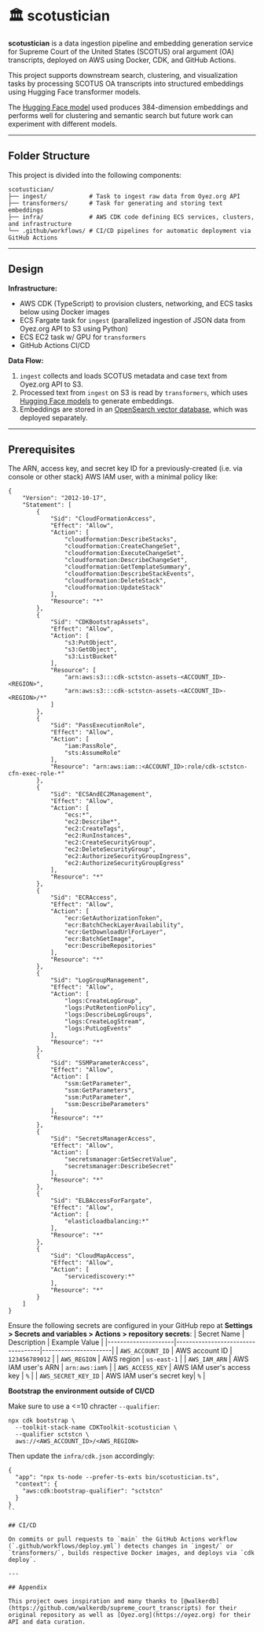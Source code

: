 # 🏛️ scotustician

**scotustician** is a data ingestion pipeline and embedding generation service for Supreme Court of the United States (SCOTUS) oral argument (OA) transcripts, deployed on AWS using Docker, CDK, and GitHub Actions.

This project supports downstream search, clustering, and visualization tasks by processing SCOTUS OA transcripts into structured embeddings using Hugging Face transformer models.

The [Hugging Face model](https://huggingface.co/sentence-transformers/all-MiniLM-L6-v2) used produces 384-dimension embeddings and performs well for clustering and semantic search but future work can experiment with different models.

---

## Folder Structure

This project is divided into the following components:

```
scotustician/
├── ingest/            # Task to ingest raw data from Oyez.org API
├── transformers/      # Task for generating and storing text embeddings
├── infra/             # AWS CDK code defining ECS services, clusters, and infrastructure
└── .github/workflows/ # CI/CD pipelines for automatic deployment via GitHub Actions
```

---

## Design

**Infrastructure:**
- AWS CDK (TypeScript) to provision clusters, networking, and ECS tasks below using Docker images
- ECS Fargate task for `ingest` (parallelized ingestion of JSON data from Oyez.org API to S3 using Python)
- ECS EC2 task w/ GPU for `transformers`
- GitHub Actions CI/CD

**Data Flow:**
1. `ingest` collects and loads SCOTUS metadata and case text from Oyez.org API to S3.
2. Processed text from `ingest` on S3 is read by `transformers`, which uses [Hugging Face models](https://huggingface.co/sentence-transformers/all-MiniLM-L6-v2) to generate embeddings.
3. Embeddings are stored in an [OpenSearch vector database](https://www.github.com/reedmarkham/scotustician-db), which was deployed separately.

---

## Prerequisites

The ARN, access key, and secret key ID for a previously-created (i.e. via console or other stack) AWS IAM user, with a minimal policy like:
```
{
	"Version": "2012-10-17",
	"Statement": [
		{
			"Sid": "CloudFormationAccess",
			"Effect": "Allow",
			"Action": [
				"cloudformation:DescribeStacks",
				"cloudformation:CreateChangeSet",
				"cloudformation:ExecuteChangeSet",
				"cloudformation:DescribeChangeSet",
				"cloudformation:GetTemplateSummary",
				"cloudformation:DescribeStackEvents",
				"cloudformation:DeleteStack",
				"cloudformation:UpdateStack"
			],
			"Resource": "*"
		},
		{
			"Sid": "CDKBootstrapAssets",
			"Effect": "Allow",
			"Action": [
				"s3:PutObject",
				"s3:GetObject",
				"s3:ListBucket"
			],
			"Resource": [
				"arn:aws:s3:::cdk-sctstcn-assets-<ACCOUNT_ID>-<REGION>",
				"arn:aws:s3:::cdk-sctstcn-assets-<ACCOUNT_ID>-<REGION>/*"
			]
		},
		{
			"Sid": "PassExecutionRole",
			"Effect": "Allow",
			"Action": [
				"iam:PassRole",
				"sts:AssumeRole"
			],
			"Resource": "arn:aws:iam::<ACCOUNT_ID>:role/cdk-sctstcn-cfn-exec-role-*"
		},
		{
			"Sid": "ECSAndEC2Management",
			"Effect": "Allow",
			"Action": [
				"ecs:*",
				"ec2:Describe*",
				"ec2:CreateTags",
				"ec2:RunInstances",
				"ec2:CreateSecurityGroup",
				"ec2:DeleteSecurityGroup",
				"ec2:AuthorizeSecurityGroupIngress",
				"ec2:AuthorizeSecurityGroupEgress"
			],
			"Resource": "*"
		},
		{
			"Sid": "ECRAccess",
			"Effect": "Allow",
			"Action": [
				"ecr:GetAuthorizationToken",
				"ecr:BatchCheckLayerAvailability",
				"ecr:GetDownloadUrlForLayer",
				"ecr:BatchGetImage",
				"ecr:DescribeRepositories"
			],
			"Resource": "*"
		},
		{
			"Sid": "LogGroupManagement",
			"Effect": "Allow",
			"Action": [
				"logs:CreateLogGroup",
				"logs:PutRetentionPolicy",
				"logs:DescribeLogGroups",
				"logs:CreateLogStream",
				"logs:PutLogEvents"
			],
			"Resource": "*"
		},
		{
			"Sid": "SSMParameterAccess",
			"Effect": "Allow",
			"Action": [
				"ssm:GetParameter",
				"ssm:GetParameters",
				"ssm:PutParameter",
				"ssm:DescribeParameters"
			],
			"Resource": "*"
		},
		{
			"Sid": "SecretsManagerAccess",
			"Effect": "Allow",
			"Action": [
				"secretsmanager:GetSecretValue",
				"secretsmanager:DescribeSecret"
			],
			"Resource": "*"
		},
		{
			"Sid": "ELBAccessForFargate",
			"Effect": "Allow",
			"Action": [
				"elasticloadbalancing:*"
			],
			"Resource": "*"
		},
		{
			"Sid": "CloudMapAccess",
			"Effect": "Allow",
			"Action": [
				"servicediscovery:*"
			],
			"Resource": "*"
		}
	]
}
```

Ensure the following secrets are configured in your GitHub repo at **Settings > Secrets and variables > Actions > repository secrets**:
| Secret Name         | Description                       | Example Value         |
|---------------------|-----------------------------------|----------------------|
| `AWS_ACCOUNT_ID`    | AWS account ID                    | `123456789012`       |
| `AWS_REGION`        | AWS region | `us-east-1`          |
| `AWS_IAM_ARN`        | AWS IAM user's ARN | `arn:aws:iam%`          |
| `AWS_ACCESS_KEY`        | AWS IAM user's access key | `%`          |
| `AWS_SECRET_KEY_ID`        | AWS IAM user's secret key| `%`          |

**Bootstrap the environment outside of CI/CD**

Make sure to use a <=10 chracter `--qualifier`:
```
npx cdk bootstrap \
  --toolkit-stack-name CDKToolkit-scotustician \
  --qualifier sctstcn \
  aws://<AWS_ACCOUNT_ID>/<AWS_REGION>
```
Then update the `infra/cdk.json` accordingly:

```
{
  "app": "npx ts-node --prefer-ts-exts bin/scotustician.ts",
  "context": {
    "aws:cdk:bootstrap-qualifier": "sctstcn"
  }
}
``

## CI/CD

On commits or pull requests to `main` the GitHub Actions workflow (`.github/workflows/deploy.yml`) detects changes in `ingest/` or `transformers/`, builds respective Docker images, and deploys via `cdk deploy`.

---

## Appendix

This project owes inspiration and many thanks to [@walkerdb](https://github.com/walkerdb/supreme_court_transcripts) for their original repository as well as [Oyez.org](https://oyez.org) for their API and data curation.